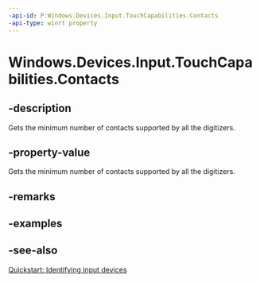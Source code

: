 ```yaml
---
-api-id: P:Windows.Devices.Input.TouchCapabilities.Contacts
-api-type: winrt property
---
```


<!-- Property syntax
public uint Contacts { get; }
-->

# Windows.Devices.Input.TouchCapabilities.Contacts

## -description
Gets the minimum number of contacts supported by all the digitizers.

## -property-value
Gets the minimum number of contacts supported by all the digitizers.

## -remarks

## -examples

## -see-also
[Quickstart: Identifying input devices](http://msdn.microsoft.com/library/7001b56d-081b-4683-84bb-24c361397c08)